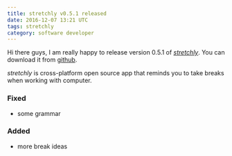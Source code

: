 ```yaml
---
title: stretchly v0.5.1 released
date: 2016-12-07 13:21 UTC
tags: stretchly
category: software developer
---
```


Hi there guys, I am really happy to release version 0.5.1 of [*stretchly*](/stretchly). You can download it from [github](https://github.com/hovancik/stretchly/releases/tag/v0.5.1).

*stretchly* is cross-platform open source app that reminds you to take breaks when working with computer.

### Fixed
- some grammar

### Added
- more break ideas
